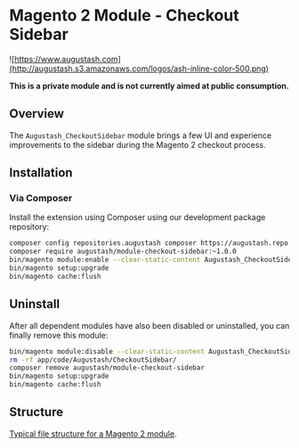 # Magento 2 Module - Checkout Sidebar

![https://www.augustash.com](http://augustash.s3.amazonaws.com/logos/ash-inline-color-500.png)

**This is a private module and is not currently aimed at public consumption.**

## Overview

The `Augustash_CheckoutSidebar` module brings a few UI and experience improvements to the sidebar during the Magento 2 checkout process.

## Installation

### Via Composer

Install the extension using Composer using our development package repository:

```bash
composer config repositories.augustash composer https://augustash.repo.repman.io
composer require augustash/module-checkout-sidebar:~1.0.0
bin/magento module:enable --clear-static-content Augustash_CheckoutSidebar
bin/magento setup:upgrade
bin/magento cache:flush
```

## Uninstall

After all dependent modules have also been disabled or uninstalled, you can finally remove this module:

```bash
bin/magento module:disable --clear-static-content Augustash_CheckoutSidebar
rm -rf app/code/Augustash/CheckoutSidebar/
composer remove augustash/module-checkout-sidebar
bin/magento setup:upgrade
bin/magento cache:flush
```

## Structure

[Typical file structure for a Magento 2 module](https://devdocs.magento.com/guides/v2.4/extension-dev-guide/build/module-file-structure.html).
